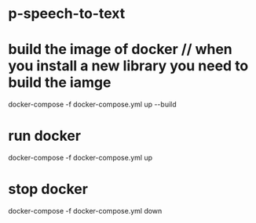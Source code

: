 # p-speech-to-text

# build the image of docker // when you install a new library you need to build the iamge 
docker-compose -f docker-compose.yml up --build
# run docker 
docker-compose -f docker-compose.yml up
# stop docker 
docker-compose -f docker-compose.yml down